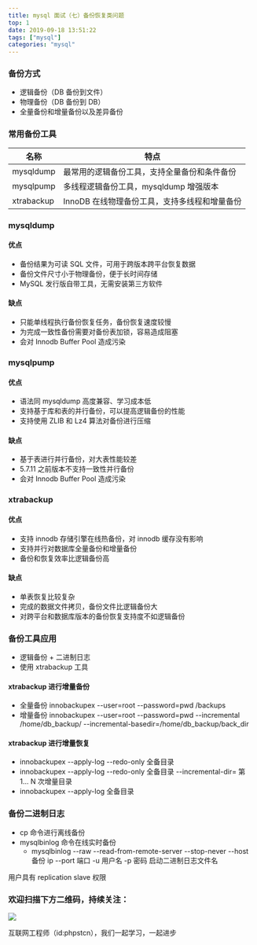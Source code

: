 ```yaml
---
title: mysql 面试（七）备份恢复类问题
top: 1
date: 2019-09-18 13:51:22
tags: ["mysql"]
categories: "mysql"
---
```


### 备份方式

* 逻辑备份（DB 备份到文件）
* 物理备份（DB 备份到 DB）
* 全量备份和增量备份以及差异备份

### 常用备份工具

|名称|特点|
|-|-|
|mysqldump|最常用的逻辑备份工具，支持全量备份和条件备份|
|mysqlpump|多线程逻辑备份工具，mysqldump 增强版本|
|xtrabackup|InnoDB 在线物理备份工具，支持多线程和增量备份|

### mysqldump

#### 优点

* 备份结果为可读 SQL 文件，可用于跨版本跨平台恢复数据
* 备份文件尺寸小于物理备份，便于长时间存储
* MySQL 发行版自带工具，无需安装第三方软件

#### 缺点

* 只能单线程执行备份恢复任务，备份恢复速度较慢
* 为完成一致性备份需要对备份表加锁，容易造成阻塞
* 会对 Innodb Buffer Pool 造成污染

### mysqlpump

#### 优点

* 语法同 mysqldump 高度兼容、学习成本低
* 支持基于库和表的并行备份，可以提高逻辑备份的性能
* 支持使用 ZLIB 和 Lz4 算法对备份进行压缩

#### 缺点

* 基于表进行并行备份，对大表性能较差
* 5.7.11 之前版本不支持一致性并行备份
* 会对 Innodb Buffer Pool 造成污染

### xtrabackup

#### 优点

* 支持 innodb 存储引擎在线热备份，对 innodb 缓存没有影响
* 支持并行对数据库全量备份和增量备份
* 备份和恢复效率比逻辑备份高

#### 缺点

* 单表恢复比较复杂
* 完成的数据文件拷贝，备份文件比逻辑备份大
* 对跨平台和数据库版本的备份恢复支持度不如逻辑备份

### 备份工具应用

* 逻辑备份 + 二进制日志
* 使用 xtrabackup 工具

#### xtrabackup 进行增量备份

* 全量备份 innobackupex --user=root --password=pwd /backups
* 增量备份 innobackupex --user=root --password=pwd --incremental /home/db_backup/ --incremental-basedir=/home/db_backup/back_dir

#### xtrabackup 进行增量恢复

* innobackupex --apply-log --redo-only 全备目录
* innobackupex --apply-log --redo-only 全备目录 --incremental-dir= 第 1... N 次增量目录
* innobackupex --apply-log 全备目录

### 备份二进制日志

* cp 命令进行离线备份
* mysqlbinlog 命令在线实时备份
  + mysqlbinlog --raw --read-from-remote-server --stop-never --host 备份 ip --port 端口 -u 用户名 -p 密码 启动二进制日志文件名

用户具有 replication slave 权限

### 欢迎扫描下方二维码，持续关注：

![](https://ww1.sinaimg.cn/large/a616b9a4gy1g4xzv954a4j20760763yo.jpg)

互联网工程师（id:phpstcn），我们一起学习，一起进步

